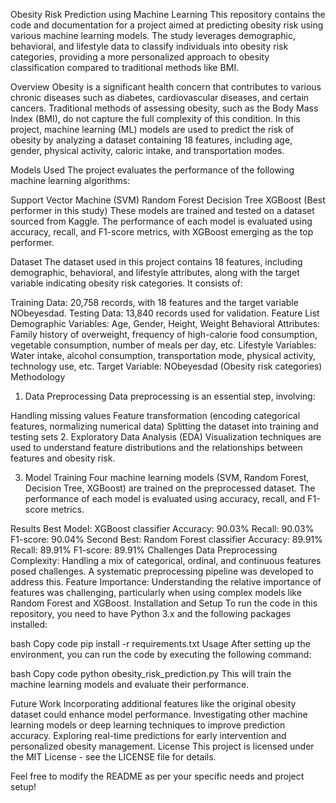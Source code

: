 Obesity Risk Prediction using Machine Learning
This repository contains the code and documentation for a project aimed at predicting obesity risk using various machine learning models. The study leverages demographic, behavioral, and lifestyle data to classify individuals into obesity risk categories, providing a more personalized approach to obesity classification compared to traditional methods like BMI.

Overview
Obesity is a significant health concern that contributes to various chronic diseases such as diabetes, cardiovascular diseases, and certain cancers. Traditional methods of assessing obesity, such as the Body Mass Index (BMI), do not capture the full complexity of this condition. In this project, machine learning (ML) models are used to predict the risk of obesity by analyzing a dataset containing 18 features, including age, gender, physical activity, caloric intake, and transportation modes.

Models Used
The project evaluates the performance of the following machine learning algorithms:

Support Vector Machine (SVM)
Random Forest
Decision Tree
XGBoost (Best performer in this study)
These models are trained and tested on a dataset sourced from Kaggle. The performance of each model is evaluated using accuracy, recall, and F1-score metrics, with XGBoost emerging as the top performer.

Dataset
The dataset used in this project contains 18 features, including demographic, behavioral, and lifestyle attributes, along with the target variable indicating obesity risk categories. It consists of:

Training Data: 20,758 records, with 18 features and the target variable NObeyesdad.
Testing Data: 13,840 records used for validation.
Feature List
Demographic Variables: Age, Gender, Height, Weight
Behavioral Attributes: Family history of overweight, frequency of high-calorie food consumption, vegetable consumption, number of meals per day, etc.
Lifestyle Variables: Water intake, alcohol consumption, transportation mode, physical activity, technology use, etc.
Target Variable: NObeyesdad (Obesity risk categories)
Methodology
1. Data Preprocessing
Data preprocessing is an essential step, involving:

Handling missing values
Feature transformation (encoding categorical features, normalizing numerical data)
Splitting the dataset into training and testing sets
2. Exploratory Data Analysis (EDA)
Visualization techniques are used to understand feature distributions and the relationships between features and obesity risk.

3. Model Training
Four machine learning models (SVM, Random Forest, Decision Tree, XGBoost) are trained on the preprocessed dataset. The performance of each model is evaluated using accuracy, recall, and F1-score metrics.

Results
Best Model: XGBoost classifier
Accuracy: 90.03%
Recall: 90.03%
F1-score: 90.04%
Second Best: Random Forest classifier
Accuracy: 89.91%
Recall: 89.91%
F1-score: 89.91%
Challenges
Data Preprocessing Complexity: Handling a mix of categorical, ordinal, and continuous features posed challenges. A systematic preprocessing pipeline was developed to address this.
Feature Importance: Understanding the relative importance of features was challenging, particularly when using complex models like Random Forest and XGBoost.
Installation and Setup
To run the code in this repository, you need to have Python 3.x and the following packages installed:

bash
Copy code
pip install -r requirements.txt
Usage
After setting up the environment, you can run the code by executing the following command:

bash
Copy code
python obesity_risk_prediction.py
This will train the machine learning models and evaluate their performance.

Future Work
Incorporating additional features like the original obesity dataset could enhance model performance.
Investigating other machine learning models or deep learning techniques to improve prediction accuracy.
Exploring real-time predictions for early intervention and personalized obesity management.
License
This project is licensed under the MIT License - see the LICENSE file for details.

Feel free to modify the README as per your specific needs and project setup!
